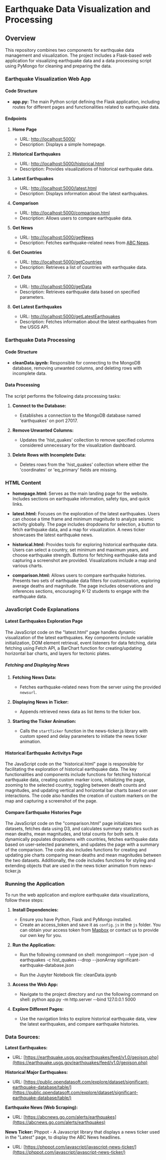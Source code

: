 # Earthquake Data Visualization and Processing

## Overview

This repository combines two components for earthquake data management and visualization. The project includes a Flask-based web application for visualizing earthquake data and a data processing script using PyMongo for cleaning and preparing the data.

### Earthquake Visualization Web App

#### Code Structure

- **app.py:** The main Python script defining the Flask application, including routes for different pages and functionalities related to earthquake data.

#### Endpoints

1. **Home Page**
   - URL: [http://localhost:5000/](http://localhost:5000/)
   - Description: Displays a simple homepage.

2. **Historical Earthquakes**
   - URL: [http://localhost:5000/historical.html](http://localhost:5000/historical.html)
   - Description: Provides visualizations of historical earthquake data.

3. **Latest Earthquakes**
   - URL: [http://localhost:5000/latest.html](http://localhost:5000/latest.html)
   - Description: Displays information about the latest earthquakes.

4. **Comparison**
   - URL: [http://localhost:5000/comparison.html](http://localhost:5000/comparison.html)
   - Description: Allows users to compare earthquake data.

5. **Get News**
   - URL: [http://localhost:5000/getNews](http://localhost:5000/getNews)
   - Description: Fetches earthquake-related news from [ABC News](https://abcnews.go.com/alerts/earthquakes).

6. **Get Countries**
   - URL: [http://localhost:5000/getCountries](http://localhost:5000/getCountries)
   - Description: Retrieves a list of countries with earthquake data.

7. **Get Data**
   - URL: [http://localhost:5000/getData](http://localhost:5000/getData)
   - Description: Retrieves earthquake data based on specified parameters.

8. **Get Latest Earthquakes**
   - URL: [http://localhost:5000/getLatestEarthquakes](http://localhost:5000/getLatestEarthquakes)
   - Description: Fetches information about the latest earthquakes from the USGS API.

### Earthquake Data Processing

#### Code Structure

- **cleanData.ipynb:** Responsible for connecting to the MongoDB database, removing unwanted columns, and deleting rows with incomplete data.

#### Data Processing

The script performs the following data processing tasks:

1. **Connect to the Database:**
   - Establishes a connection to the MongoDB database named 'earthquakes' on port 27017.

2. **Remove Unwanted Columns:**
   - Updates the 'hist_quakes' collection to remove specified columns considered unnecessary for the visualization dashboard.

3. **Delete Rows with Incomplete Data:**
   - Deletes rows from the 'hist_quakes' collection where either the 'coordinates' or 'eq_primary' fields are missing.

### HTML Content

- **homepage.html:** Serves as the main landing page for the website. Includes sections on earthquake information, safety tips, and quick links.

- **latest.html:** Focuses on the exploration of the latest earthquakes. Users can choose a time frame and minimum magnitude to analyze seismic activity globally. The page includes dropdowns for selection, a button to fetch earthquake data, and a map for visualization. A news ticker showcases the latest earthquake news.

- **historical.html:** Provides tools for exploring historical earthquake data. Users can select a country, set minimum and maximum years, and choose earthquake strength. Buttons for fetching earthquake data and capturing a screenshot are provided. Visualizations include a map and various charts.

- **comparison.html:** Allows users to compare earthquake histories. Presents two sets of earthquake data filters for customization, exploring average deaths and magnitude. The page includes observations and inferences sections, encouraging K-12 students to engage with the earthquake data.

### JavaScript Code Explanations

#### Latest Earthquakes Exploration Page

The JavaScript code on the "latest.html" page handles dynamic visualization of the latest earthquakes. Key components include variable initialization, DOM element retrieval, event listeners for data fetching, data fetching using Fetch API, a BarChart function for creating/updating horizontal bar charts, and layers for tectonic plates.


##### Fetching and Displaying News

1. **Fetching News Data:**
   - Fetches earthquake-related news from the server using the provided `newsurl`.

2. **Displaying News in Ticker:**
   - Appends retrieved news data as list items to the ticker box.

3. **Starting the Ticker Animation:**
   - Calls the `startTicker` function in the news-ticker.js library with custom speed and delay parameters to initiate the news ticker animation.


#### Historical Earthquake Activitys Page

The JavaScript code on the "historical.html" page is responsible for facilitating the exploration of historical earthquake data. The key functionalities and components include functions for fetching historical earthquake data, creating custom marker icons, initializing the page, zooming to the selected country, toggling between death counts and magnitudes, and updating vertical and horizontal bar charts based on user interactions. The code also handles the creation of custom markers on the map and capturing a screenshot of the page.

#### Compare Earthquake Histories Page

The JavaScript code on the "comparison.html" page initializes two datasets, fetches data using D3, and calculates summary statistics such as mean deaths, mean magnitudes, and total counts for both sets. It dynamically populates dropdowns with countries, fetches earthquake data based on user-selected parameters, and updates the page with a summary of the comparison. The code also includes functions for creating and updating pie charts comparing mean deaths and mean magnitudes between the two datasets. Additionally, the code includes functions for styling and extending objects that are used in the news ticker animation from news-ticker.js

### Running the Application

To run the web application and explore earthquake data visualizations, follow these steps:

1. **Install Dependencies:**
   - Ensure you have Python, Flask and PyMongo installed. 
   - Create an access_token and save it as `config.js` in the `js` folder. You can obtain your access token from [Mapbox](https://www.mapbox.com/) or contact us to provide our own key for you.

2. **Run the Application:**

    - Run the following command on shell:
    mongoimport --type json -d earthquakes -c hist_quakes --drop --jsonArray significant-earthquake-database.json

    - Run the Jupyter Notebook file:
    cleanData.ipynb

3. **Access the Web App:**
    - Navigate to the project directory and run the following command on shell:
    python app.py -m http.server --bind 127.0.0.1 5000  

4. **Explore Different Pages:**
   - Use the navigation links to explore historical earthquake data, view the latest earthquakes, and compare earthquake histories.

### Data Sources:

**Latest Earthquakes:**
- URL: [https://earthquake.usgs.gov/earthquakes/feed/v1.0/geojson.php](https://earthquake.usgs.gov/earthquakes/feed/v1.0/geojson.php)

**Historical Major Earthquakes:**
- URL: [https://public.opendatasoft.com/explore/dataset/significant-earthquake-database/table/](https://public.opendatasoft.com/explore/dataset/significant-earthquake-database/table/)

**Earthquake News (Web Scraping):**
- URL: [https://abcnews.go.com/alerts/earthquakes](https://abcnews.go.com/alerts/earthquakes)

**News Ticker:** Phppot - A Javascript library that displays a news ticker used in the "Latest" page, to display the ABC News headlines.
- URL: [https://phppot.com/javascript/javascript-news-ticker/](https://phppot.com/javascript/javascript-news-ticker/)



